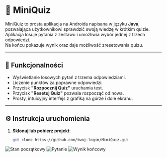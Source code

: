 # 🎯 MiniQuiz

MiniQuiz to prosta aplikacja na Androida napisana w języku **Java**, pozwalająca użytkownikowi sprawdzić swoją wiedzę w krótkim quizie.  
Aplikacja losuje pytania z zestawu i umożliwia wybór jednej z trzech odpowiedzi.  
Na końcu pokazuje wynik oraz daje możliwość zresetowania quizu.

---

## 🧩 Funkcjonalności

- Wyświetlanie losowych pytań z trzema odpowiedziami.  
- Liczenie punktów za poprawne odpowiedzi.  
- Przycisk **"Rozpocznij Quiz"** uruchamia test.  
- Przycisk **"Resetuj Quiz"** pozwala rozpocząć od nowa.  
- Prosty, intuicyjny interfejs z grafiką na górze i dole ekranu.  

---

## ⚙️ Instrukcja uruchomienia

1. **Sklonuj lub pobierz projekt**:
   ```bash
   git clone https://github.com/twoj-login/MiniQuiz.git

![Stan początkowy](screen/screen.png)
![Pytanie](screen/screen1.png)
![Wynik końcowy](screen/screen2.png)
